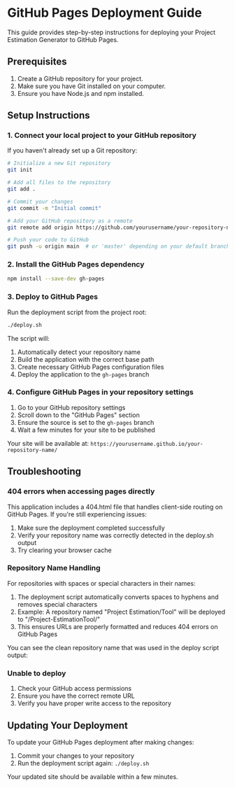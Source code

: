 # GitHub Pages Deployment Guide

This guide provides step-by-step instructions for deploying your Project Estimation Generator to GitHub Pages.

## Prerequisites

1. Create a GitHub repository for your project.
2. Make sure you have Git installed on your computer.
3. Ensure you have Node.js and npm installed.

## Setup Instructions

### 1. Connect your local project to your GitHub repository

If you haven't already set up a Git repository:

```bash
# Initialize a new Git repository
git init

# Add all files to the repository
git add .

# Commit your changes
git commit -m "Initial commit"

# Add your GitHub repository as a remote
git remote add origin https://github.com/yourusername/your-repository-name.git

# Push your code to GitHub
git push -u origin main  # or 'master' depending on your default branch name
```

### 2. Install the GitHub Pages dependency

```bash
npm install --save-dev gh-pages
```

### 3. Deploy to GitHub Pages

Run the deployment script from the project root:

```bash
./deploy.sh
```

The script will:
1. Automatically detect your repository name
2. Build the application with the correct base path
3. Create necessary GitHub Pages configuration files
4. Deploy the application to the `gh-pages` branch

### 4. Configure GitHub Pages in your repository settings

1. Go to your GitHub repository settings
2. Scroll down to the "GitHub Pages" section
3. Ensure the source is set to the `gh-pages` branch
4. Wait a few minutes for your site to be published

Your site will be available at: `https://yourusername.github.io/your-repository-name/`

## Troubleshooting

### 404 errors when accessing pages directly

This application includes a 404.html file that handles client-side routing on GitHub Pages. If you're still experiencing issues:

1. Make sure the deployment completed successfully
2. Verify your repository name was correctly detected in the deploy.sh output
3. Try clearing your browser cache

### Repository Name Handling

For repositories with spaces or special characters in their names:

1. The deployment script automatically converts spaces to hyphens and removes special characters
2. Example: A repository named "Project Estimation/Tool" will be deployed to "/Project-EstimationTool/"
3. This ensures URLs are properly formatted and reduces 404 errors on GitHub Pages

You can see the clean repository name that was used in the deploy script output:

### Unable to deploy

1. Check your GitHub access permissions
2. Ensure you have the correct remote URL
3. Verify you have proper write access to the repository

## Updating Your Deployment

To update your GitHub Pages deployment after making changes:

1. Commit your changes to your repository
2. Run the deployment script again: `./deploy.sh`

Your updated site should be available within a few minutes.
